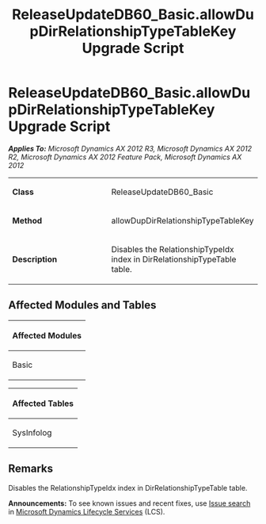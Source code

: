 ﻿---
title: ReleaseUpdateDB60_Basic.allowDupDirRelationshipTypeTableKey Upgrade Script
TOCTitle: ReleaseUpdateDB60_Basic.allowDupDirRelationshipTypeTableKey Upgrade Script
ms:assetid: 17aead27-1c3b-66ac-1346-58a2deee0b32
ms:mtpsurl: https://msdn.microsoft.com/en-us/library/JJ718588(v=AX.60)
ms:contentKeyID: 49706872
ms.date: 05/18/2015
mtps_version: v=AX.60
---

# ReleaseUpdateDB60\_Basic.allowDupDirRelationshipTypeTableKey Upgrade Script 


_**Applies To:** Microsoft Dynamics AX 2012 R3, Microsoft Dynamics AX 2012 R2, Microsoft Dynamics AX 2012 Feature Pack, Microsoft Dynamics AX 2012_

<table>
<colgroup>
<col style="width: 50%" />
<col style="width: 50%" />
</colgroup>
<tbody>
<tr class="odd">
<td><p><strong>Class</strong></p></td>
<td><p>ReleaseUpdateDB60_Basic</p></td>
</tr>
<tr class="even">
<td><p><strong>Method</strong></p></td>
<td><p>allowDupDirRelationshipTypeTableKey</p></td>
</tr>
<tr class="odd">
<td><p><strong>Description</strong></p></td>
<td><p>Disables the RelationshipTypeIdx index in DirRelationshipTypeTable table.</p></td>
</tr>
</tbody>
</table>


## Affected Modules and Tables

<table>
<colgroup>
<col style="width: 100%" />
</colgroup>
<thead>
<tr class="header">
<th><p>Affected Modules</p></th>
</tr>
</thead>
<tbody>
<tr class="odd">
<td><p>Basic</p></td>
</tr>
</tbody>
</table>


<table>
<colgroup>
<col style="width: 100%" />
</colgroup>
<thead>
<tr class="header">
<th><p>Affected Tables</p></th>
</tr>
</thead>
<tbody>
<tr class="odd">
<td><p>SysInfolog</p></td>
</tr>
</tbody>
</table>


## Remarks

Disables the RelationshipTypeIdx index in DirRelationshipTypeTable table.

  
**Announcements:** To see known issues and recent fixes, use [Issue search](http://go.microsoft.com/fwlink/?linkid=389258) in [Microsoft Dynamics Lifecycle Services](http://go.microsoft.com/fwlink/?linkid=306505) (LCS).

